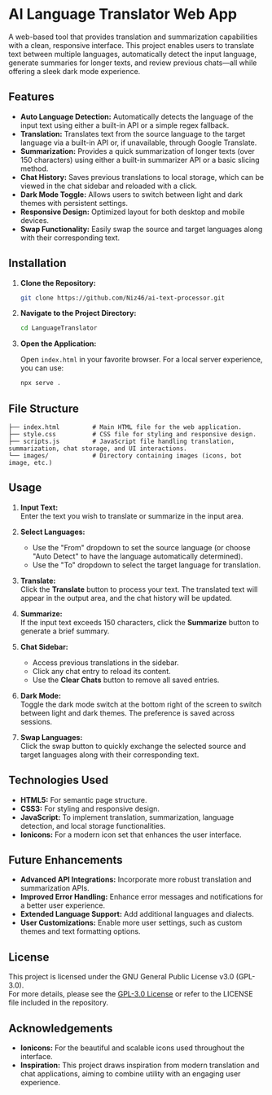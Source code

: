 # AI Language Translator Web App

A web-based tool that provides translation and summarization capabilities with a clean, responsive interface. This project enables users to translate text between multiple languages, automatically detect the input language, generate summaries for longer texts, and review previous chats—all while offering a sleek dark mode experience.

## Features

- **Auto Language Detection:** Automatically detects the language of the input text using either a built-in API or a simple regex fallback.
- **Translation:** Translates text from the source language to the target language via a built-in API or, if unavailable, through Google Translate.
- **Summarization:** Provides a quick summarization of longer texts (over 150 characters) using either a built-in summarizer API or a basic slicing method.
- **Chat History:** Saves previous translations to local storage, which can be viewed in the chat sidebar and reloaded with a click.
- **Dark Mode Toggle:** Allows users to switch between light and dark themes with persistent settings.
- **Responsive Design:** Optimized layout for both desktop and mobile devices.
- **Swap Functionality:** Easily swap the source and target languages along with their corresponding text.

## Installation

1. **Clone the Repository:**

   ```bash
   git clone https://github.com/Niz46/ai-text-processor.git
   ```

2. **Navigate to the Project Directory:**

   ```bash
   cd LanguageTranslator
   ```

3. **Open the Application:**

   Open `index.html` in your favorite browser. For a local server experience, you can use:

   ```bash
   npx serve .
   ```

## File Structure

``` ai-text-processor/
├── index.html         # Main HTML file for the web application.
├── style.css          # CSS file for styling and responsive design.
├── scripts.js         # JavaScript file handling translation, summarization, chat storage, and UI interactions.
└── images/            # Directory containing images (icons, bot image, etc.)
```

## Usage

1. **Input Text:**  
   Enter the text you wish to translate or summarize in the input area.

2. **Select Languages:**  
   - Use the "From" dropdown to set the source language (or choose "Auto Detect" to have the language automatically determined).
   - Use the "To" dropdown to select the target language for translation.

3. **Translate:**  
   Click the **Translate** button to process your text. The translated text will appear in the output area, and the chat history will be updated.

4. **Summarize:**  
   If the input text exceeds 150 characters, click the **Summarize** button to generate a brief summary.

5. **Chat Sidebar:**  
   - Access previous translations in the sidebar.
   - Click any chat entry to reload its content.
   - Use the **Clear Chats** button to remove all saved entries.

6. **Dark Mode:**  
   Toggle the dark mode switch at the bottom right of the screen to switch between light and dark themes. The preference is saved across sessions.

7. **Swap Languages:**  
   Click the swap button to quickly exchange the selected source and target languages along with their corresponding text.

## Technologies Used

- **HTML5:** For semantic page structure.
- **CSS3:** For styling and responsive design.
- **JavaScript:** To implement translation, summarization, language detection, and local storage functionalities.
- **Ionicons:** For a modern icon set that enhances the user interface.

## Future Enhancements

- **Advanced API Integrations:** Incorporate more robust translation and summarization APIs.
- **Improved Error Handling:** Enhance error messages and notifications for a better user experience.
- **Extended Language Support:** Add additional languages and dialects.
- **User Customizations:** Enable more user settings, such as custom themes and text formatting options.

## License

This project is licensed under the GNU General Public License v3.0 (GPL-3.0).  
For more details, please see the [GPL-3.0 License](https://www.gnu.org/licenses/gpl-3.0.html) or refer to the LICENSE file included in the repository.

## Acknowledgements

- **Ionicons:** For the beautiful and scalable icons used throughout the interface.
- **Inspiration:** This project draws inspiration from modern translation and chat applications, aiming to combine utility with an engaging user experience.
